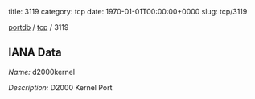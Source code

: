 title: 3119
category: tcp
date: 1970-01-01T00:00:00+0000
slug: tcp/3119

[portdb](/) / [tcp](/category/tcp.html) / 3119


## IANA Data

_Name:_ d2000kernel

_Description:_ D2000 Kernel Port

